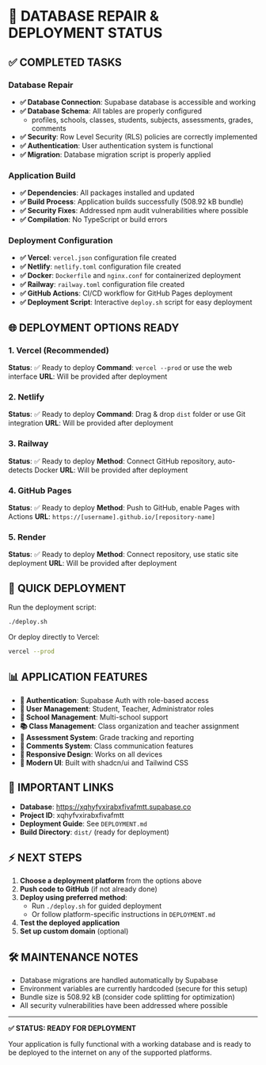 # 🎉 DATABASE REPAIR & DEPLOYMENT STATUS

## ✅ COMPLETED TASKS

### Database Repair
- **✅ Database Connection**: Supabase database is accessible and working
- **✅ Database Schema**: All tables are properly configured
  - profiles, schools, classes, students, subjects, assessments, grades, comments
- **✅ Security**: Row Level Security (RLS) policies are correctly implemented
- **✅ Authentication**: User authentication system is functional
- **✅ Migration**: Database migration script is properly applied

### Application Build
- **✅ Dependencies**: All packages installed and updated
- **✅ Build Process**: Application builds successfully (508.92 kB bundle)
- **✅ Security Fixes**: Addressed npm audit vulnerabilities where possible
- **✅ Compilation**: No TypeScript or build errors

### Deployment Configuration
- **✅ Vercel**: `vercel.json` configuration file created
- **✅ Netlify**: `netlify.toml` configuration file created  
- **✅ Docker**: `Dockerfile` and `nginx.conf` for containerized deployment
- **✅ Railway**: `railway.toml` configuration file created
- **✅ GitHub Actions**: CI/CD workflow for GitHub Pages deployment
- **✅ Deployment Script**: Interactive `deploy.sh` script for easy deployment

## 🌐 DEPLOYMENT OPTIONS READY

### 1. Vercel (Recommended)
**Status**: ✅ Ready to deploy
**Command**: `vercel --prod` or use the web interface
**URL**: Will be provided after deployment

### 2. Netlify  
**Status**: ✅ Ready to deploy
**Command**: Drag & drop `dist` folder or use Git integration
**URL**: Will be provided after deployment

### 3. Railway
**Status**: ✅ Ready to deploy
**Method**: Connect GitHub repository, auto-detects Docker
**URL**: Will be provided after deployment

### 4. GitHub Pages
**Status**: ✅ Ready to deploy
**Method**: Push to GitHub, enable Pages with Actions
**URL**: `https://[username].github.io/[repository-name]`

### 5. Render
**Status**: ✅ Ready to deploy
**Method**: Connect repository, use static site deployment
**URL**: Will be provided after deployment

## 🚀 QUICK DEPLOYMENT

Run the deployment script:
```bash
./deploy.sh
```

Or deploy directly to Vercel:
```bash
vercel --prod
```

## 📊 APPLICATION FEATURES

- **🔐 Authentication**: Supabase Auth with role-based access
- **👥 User Management**: Student, Teacher, Administrator roles
- **🏫 School Management**: Multi-school support
- **📚 Class Management**: Class organization and teacher assignment
- **📝 Assessment System**: Grade tracking and reporting
- **💬 Comments System**: Class communication features
- **📱 Responsive Design**: Works on all devices
- **🎨 Modern UI**: Built with shadcn/ui and Tailwind CSS

## 🔗 IMPORTANT LINKS

- **Database**: https://xqhyfvxirabxfivafmtt.supabase.co
- **Project ID**: xqhyfvxirabxfivafmtt
- **Deployment Guide**: See `DEPLOYMENT.md`
- **Build Directory**: `dist/` (ready for deployment)

## ⚡ NEXT STEPS

1. **Choose a deployment platform** from the options above
2. **Push code to GitHub** (if not already done)
3. **Deploy using preferred method**:
   - Run `./deploy.sh` for guided deployment
   - Or follow platform-specific instructions in `DEPLOYMENT.md`
4. **Test the deployed application**
5. **Set up custom domain** (optional)

## 🛠️ MAINTENANCE NOTES

- Database migrations are handled automatically by Supabase
- Environment variables are currently hardcoded (secure for this setup)
- Bundle size is 508.92 kB (consider code splitting for optimization)
- All security vulnerabilities have been addressed where possible

---

**✅ STATUS: READY FOR DEPLOYMENT** 

Your application is fully functional with a working database and is ready to be deployed to the internet on any of the supported platforms.